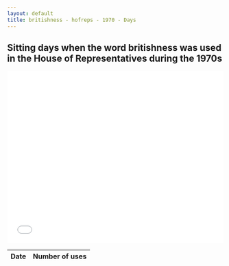```yaml
---
layout: default
title: britishness - hofreps - 1970 - Days
---
```

## Sitting days when the word **britishness** was used in the House of Representatives during the 1970s

<iframe width="100%" height="400" frameborder="0" scrolling="no" src="//plot.ly/~wragge/749.embed"></iframe>

| Date | Number of uses |
|--------------|----------------|

